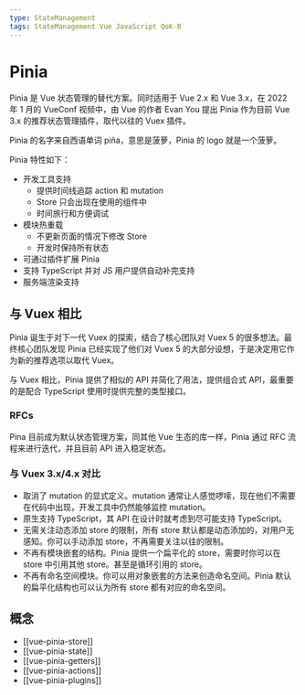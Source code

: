 ```yaml
---
type: StateManagement
tags: StateManagement Vue JavaScript QoK-B
---
```


# Pinia

Pinia 是 Vue 状态管理的替代方案。同时适用于 Vue 2.x 和 Vue 3.x，在 2022 年 1 月的 VueConf 视频中，由 Vue 的作者 Evan You 提出 Pinia 作为目前 Vue 3.x 的推荐状态管理插件，取代以往的 Vuex 插件。

Pinia 的名字来自西语单词 piña，意思是菠萝，Pinia 的 logo 就是一个菠萝。

Pinia 特性如下：

- 开发工具支持
  - 提供时间线追踪 action 和 mutation
  - Store 只会出现在使用的组件中
  - 时间旅行和方便调试
- 模块热重载
  - 不更新页面的情况下修改 Store
  - 开发时保持所有状态
- 可通过插件扩展 Pinia
- 支持 TypeScript 并对 JS 用户提供自动补完支持
- 服务端渲染支持

## 与 Vuex 相比

Pinia 诞生于对下一代 Vuex 的探索，结合了核心团队对 Vuex 5 的很多想法。最终核心团队发现 Pinia 已经实现了他们对 Vuex 5 的大部分设想，于是决定用它作为新的推荐选项以取代 Vuex。

与 Vuex 相比，Pinia 提供了相似的 API 并简化了用法，提供组合式 API，最重要的是配合 TypeScript 使用时提供完整的类型接口。

### RFCs

Pina 目前成为默认状态管理方案，同其他 Vue 生态的库一样，Pinia 通过 RFC 流程来进行迭代，并且目前 API 进入稳定状态。

### 与 Vuex 3.x/4.x 对比

- 取消了 mutation 的显式定义。mutation 通常让人感觉啰嗦，现在他们不需要在代码中出现，开发工具中仍然能够监控 mutation。
- 原生支持 TypeScript，其 API 在设计时就考虑到尽可能支持 TypeScript。
- 无需关注动态添加 store 的限制，所有 store 默认都是动态添加的，对用户无感知。你可以手动添加 store，不再需要关注以往的限制。
- 不再有模块嵌套的结构。Pinia 提供一个扁平化的 store，需要时你可以在 store 中引用其他 store。甚至是循环引用的 store。
- 不再有命名空间模块。你可以用对象嵌套的方法来创造命名空间。Pinia 默认的扁平化结构也可以认为所有 store 都有对应的命名空间。

## 概念

- [[vue-pinia-store]]
- [[vue-pinia-state]]
- [[vue-pinia-getters]]
- [[vue-pinia-actions]]
- [[vue-pinia-plugins]]
